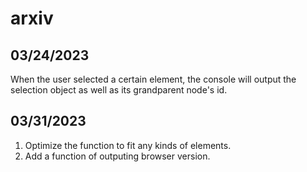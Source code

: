 # arxiv
## 03/24/2023
When the user selected a certain element, the console will output the selection object as well as its grandparent node's id. 

## 03/31/2023
1. Optimize the function to fit any kinds of elements.
2. Add a function of outputing browser version.

